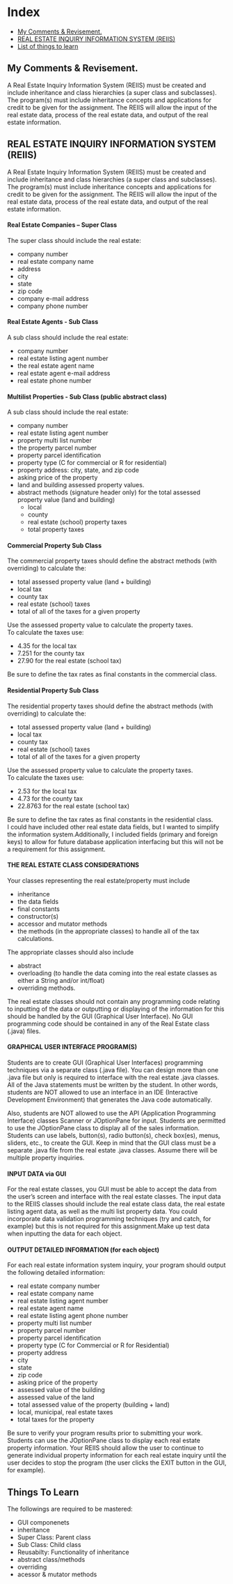 # Index

- [My Comments & Revisement.](#1)
- [REAL ESTATE INQUIRY INFORMATION SYSTEM (REIIS)](#2)
- [List of things to learn](#3)


## <a id="1"></a>My Comments & Revisement.

A Real Estate Inquiry Information System (REIIS) must be created and include inheritance and class hierarchies (a super class and subclasses). The program(s) must include inheritance concepts and applications for credit to be given for the assignment. The REIIS will allow the input of the real estate data, process of the real estate data, and output of the real estate information.



## <a id="2"></a>REAL ESTATE INQUIRY INFORMATION SYSTEM (REIIS)

A Real Estate Inquiry Information System (REIIS) must be created and include inheritance and class hierarchies (a super class and subclasses). The program(s) must include inheritance concepts and applications for credit to be given for the assignment. The REIIS will allow the input of the real estate data, process of the real estate data, and output of the real estate information.



#### Real Estate Companies – Super Class

The super class should include the real estate:  
-    company number
-    real estate company name
-    address
-    city
-    state
-    zip code
-    company e-mail address
-    company phone number




#### Real Estate Agents - Sub Class
  A sub class should include the real estate: 
  - company number
  - real estate listing agent number
  - the real estate agent name
  - real estate agent e-mail address 
  - real estate phone number


  #### Multilist Properties - Sub Class (public abstract class)
A sub class should include the real estate: 
   - company number
   - real estate listing agent number
   - property multi list number
   - the property parcel number
   - property parcel identification
   - property type (C for commercial or R for residential)
   - property address: city, state, and zip code
   - asking price of the property 
   - land and building assessed property values.
   - abstract methods (signature header only) for the total assessed property value (land and building)
       - local
       - county
       - real estate (school) property taxes
       - total property taxes


#### Commercial Property Sub Class
   The commercial property taxes should define the abstract methods (with overriding) to calculate the: 
   - total assessed property value (land + building)
   - local tax
   - county tax
   - real estate (school) taxes
   - total of all of the taxes for a given property  
  
Use the assessed property value to calculate the property taxes.  
To calculate the taxes use:  
   - 4.35 for the local tax
   - 7.251 for the county tax
   - 27.90 for the real estate (school tax)
   
   
  Be sure to define the tax rates as final constants in the commercial class.

#### Residential Property Sub Class
The residential property taxes should define the abstract methods (with overriding) to calculate the:
   - total assessed property value (land + building)
   - local tax
   - county tax
   - real estate (school) taxes
   - total of all of the taxes for a given property  

Use the assessed property value to calculate the property taxes.  
To calculate the taxes use: 
   - 2.53 for the local tax
   - 4.73 for the county tax
   - 22.8763 for the real estate (school tax)
   

> 
Be sure to define the tax rates as final constants in the residential class.  
I could have included other real estate data fields, but I wanted to simplify the information system.Additionally, I included fields (primary and foreign keys) to allow for future database application interfacing but this will not be a requirement for this assignment.

#### THE REAL ESTATE CLASS CONSIDERATIONS
Your classes representing the real estate/property must include 
- inheritance
- the data fields
- final constants
- constructor(s)
- accessor and mutator methods
- the methods (in the appropriate classes) to handle all of the tax calculations.

The appropriate classes should also include 
- abstract
- overloading (to handle the data coming into the real estate classes as either a String and/or int/float)
- overriding methods.

The real estate classes should not contain any programming code relating to inputting of the data or outputting or displaying of the information for this should be handled by the GUI (Graphical User Interface).  No GUI programming code should be contained in any of the Real Estate class (.java) files.

#### GRAPHICAL USER INTERFACE PROGRAM(S)
Students are to create GUI (Graphical User Interfaces) programming techniques via a separate class (.java file). You can design more than one .java file but only is required to interface with the real estate .java classes. All of the Java statements must be written by the student. In other words, students are NOT allowed to use an interface in an IDE (Interactive Development Environment) that generates the Java code automatically.

Also, students are NOT allowed to use the API (Application Programming Interface) classes Scanner or JOptionPane for input. Students are permitted to use the JOptionPane class to display all of the sales information. Students can use labels, button(s), radio button(s), check box(es), menus, sliders, etc., to create the GUI. Keep in mind that the GUI class must be a separate .java file from the real estate .java classes. Assume there will be multiple property inquiries.



#### INPUT DATA via GUI
For the real estate classes, you GUI must be able to accept the data from the user’s screen and interface with the real estate classes. The input data to the REIIS classes should include the real estate class data, the real estate listing agent data, as well as the multi list property data. You could incorporate data validation programming techniques (try and catch, for example) but this is not required for this assignment.Make up test data when inputting the data for each object.

#### OUTPUT DETAILED INFORMATION (for each object) 
For each real estate information system inquiry, your program should output the following detailed information:
 - real estate company number
 - real estate company name
 - real estate listing agent number 
 - real estate agent name 
 - real estate listing agent phone number
 - property multi list number
 - property parcel number 
 - property parcel identification
 - property type (C for Commercial or R for Residential) 
 - property address
 - city
 - state 
 - zip code
 - asking price of the property 
 - assessed value of the building
 - assessed value of the land 
 - total assessed value of the property (building + land)
 - local, municipal, real estate taxes
 - total taxes for the property

Be sure to verify your program results prior to submitting your work.
Students can use the JOptionPane class to display each real estate property information.
Your REIIS should allow the user to continue to generate individual property information for each real estate inquiry until the user decides to stop the program (the user clicks the EXIT button in the GUI, for example).


## <a id="3"></a> Things To Learn

The followings are required to be mastered:
- GUI componenets
- inheritance
 - Super Class: Parent class
 - Sub Class: Child class
 - Reusabilty: Functionality of inheritance
- abstract class/methods
- overriding
- acessor & mutator methods
